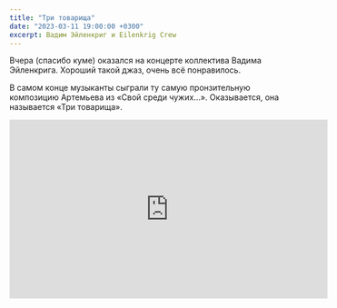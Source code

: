 ```yaml
---
title: "Три товарища"
date: "2023-03-11 19:00:00 +0300"
excerpt: Вадим Эйленкриг и Eilenkrig Crew
---
```


Вчера (спасибо куме) оказался на концерте коллектива Вадима Эйленкрига. Хороший такой джаз, очень всё понравилось.

В самом конце музыканты сыграли ту самую пронзительную композицию Артемьева из «Свой среди чужих…». Оказывается, она называется «Три товарища».

<div class="video-wrapper">
    <iframe width="560" height="315" src="https://www.youtube.com/embed/pReg7ziJJxU" title="YouTube video player" frameborder="0" allow="accelerometer; autoplay; clipboard-write; encrypted-media; gyroscope; picture-in-picture; web-share" allowfullscreen></iframe>
</div>
